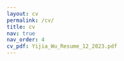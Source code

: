 ```yaml
---
layout: cv
permalink: /cv/
title: cv
nav: true
nav_order: 4
cv_pdf: Yijia_Wu_Resume_12_2023.pdf
---
```


